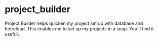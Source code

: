 # project_builder
Project Builder helps quicken my project set up with database and hotreload. This enables me to set up my projects in a snap. You'll find it useful.
